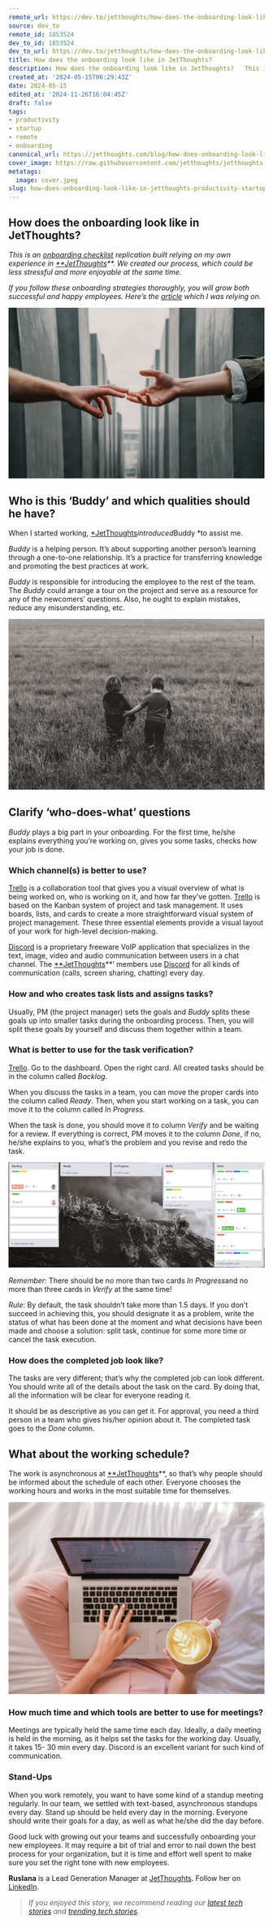 ```yaml
---
remote_url: https://dev.to/jetthoughts/how-does-the-onboarding-look-like-in-jetthoughts-21ld
source: dev_to
remote_id: 1853524
dev_to_id: 1853524
dev_to_url: https://dev.to/jetthoughts/how-does-the-onboarding-look-like-in-jetthoughts-21ld
title: How does the onboarding look like in JetThoughts?
description: How does the onboarding look like in JetThoughts?   This is an onboarding checklist...
created_at: '2024-05-15T06:29:43Z'
date: 2024-05-15
edited_at: '2024-11-26T16:04:45Z'
draft: false
tags:
- productivity
- startup
- remote
- onboarding
canonical_url: https://jetthoughts.com/blog/how-does-onboarding-look-like-in-jetthoughts-productivity-startup/
cover_image: https://raw.githubusercontent.com/jetthoughts/jetthoughts.github.io/master/content/blog/how-does-onboarding-look-like-in-jetthoughts-productivity-startup/cover.jpeg
metatags:
  image: cover.jpeg
slug: how-does-onboarding-look-like-in-jetthoughts-productivity-startup
---
```


## How does the onboarding look like in JetThoughts?

*This is an [onboarding checklist](https://jtway.co/effective-project-onboarding-checklist-87b95fce256b) replication built relying on my own experience in [**JetThoughts](https://www.jetthoughts.com/)**. We created our process, which could be less stressful and more enjoyable at the same time.*

*If you follow these onboarding strategies thoroughly, you will grow both successful and happy employees. Here’s the [article](https://jtway.co/effective-project-onboarding-checklist-87b95fce256b) which I was relying on.*

![Photo by [Toa Heftiba](https://unsplash.com/photos/_UIVmIBB3JU?utm_source=unsplash&utm_medium=referral&utm_content=creditCopyText) on [Unsplash](https://unsplash.com/search/photos/helping-hand?utm_source=unsplash&utm_medium=referral&utm_content=creditCopyText)](file_0.jpeg)

## Who is this ‘Buddy’ and which qualities should he have?

When I started working, [*JetThoughts](http://jetthoughts.com)*introduced*Buddy *to assist me.

*Buddy* is a helping person. It’s about supporting another person’s learning through a one-to-one relationship. It’s a practice for transferring knowledge and promoting the best practices at work.

*Buddy* is responsible for introducing the employee to the rest of the team. The *Buddy* could arrange a tour on the project and serve as a resource for any of the newcomers’ questions. Also, he ought to explain mistakes, reduce any misunderstanding, etc.

![Photo by [Kevin Gent](https://unsplash.com/photos/I7BQ8hww9bE?utm_source=unsplash&utm_medium=referral&utm_content=creditCopyText) on [Unsplash](https://unsplash.com/search/photos/friend?utm_source=unsplash&utm_medium=referral&utm_content=creditCopyText)](file_1.jpeg)

## Clarify ‘who-does-what’ questions

*Buddy* plays a big part in your onboarding. For the first time, he/she explains everything you’re working on, gives you some tasks, checks how your job is done.

### Which channel(s) is better to use?

[Trello](http://www.trello.com/‎) is a collaboration tool that gives you a visual overview of what is being worked on, who is working on it, and how far they’ve gotten. [Trello](http://www.trello.com/‎) is based on the Kanban system of project and task management. It uses boards, lists, and cards to create a more straightforward visual system of project management. These three essential elements provide a visual layout of your work for high-level decision-making.

[Discord](https://discordapp.com/) is a proprietary freeware VoIP application that specializes in the text, image, video and audio communication between users in a chat channel. The [**JetThoughts](https://www.jetthoughts.com/)**’ members use [Discord](https://discordapp.com/) for all kinds of communication (calls, screen sharing, chatting) every day.

### How and who creates task lists and assigns tasks?

Usually, PM (the project manager) sets the goals and *Buddy* splits these goals up into smaller tasks during the onboarding process. Then, you will split these goals by yourself and discuss them together within a team.

### What is better to use for the task verification?

[Trello](http://www.trello.com/‎). Go to the dashboard. Open the right card. All created tasks should be in the column called *Backlog*.

When you discuss the tasks in a team, you can move the proper cards into the column called *Ready*. Then, when you start working on a task, you can move it to the column called *In Progress*.

When the task is done, you should move it to column *Verify* and be waiting for a review. If everything is correct, PM moves it to the column *Done*, if no, he/she explains to you, what’s the problem and you revise and redo the task.

![](file_2.png)

*Remember*: There should be no more than two cards *In Progress*and no more than three cards in *Verify* at the same time!

*Rule*: By default, the task shouldn’t take more than 1.5 days. If you don’t succeed in achieving this, you should designate it as a problem, write the status of what has been done at the moment and what decisions have been made and choose a solution: split task, continue for some more time or cancel the task execution.

### How does the completed job look like?

The tasks are very different; that’s why the completed job can look different. You should write all of the details about the task on the card. By doing that, all the information will be clear for everyone reading it.

It should be as descriptive as you can get it. For approval, you need a third person in a team who gives his/her opinion about it. The completed task goes to the *Done* column.

## What about the working schedule?

The work is asynchronous at [**JetThoughts](https://www.jetthoughts.com/)**, so that’s why people should be informed about the schedule of each other. Everyone chooses the working hours and works in the most suitable time for themselves.

![Photo by [Nicole Honeywill](https://unsplash.com/photos/ylveRpZ8L1s?utm_source=unsplash&utm_medium=referral&utm_content=creditCopyText) on [Unsplash](https://unsplash.com/search/photos/laptop?utm_source=unsplash&utm_medium=referral&utm_content=creditCopyText)](file_3.jpeg)

### How much time and which tools are better to use for meetings?

Meetings are typically held the same time each day. Ideally, a daily meeting is held in the morning, as it helps set the tasks for the working day. Usually, it takes 15- 30 min every day. Discord is an excellent variant for such kind of communication.

### Stand-Ups

When you work remotely, you want to have some kind of a standup meeting regularly. In our team, we settled with text-based, asynchronous standups every day. Stand up should be held every day in the morning. Everyone should write their goals for a day, as well as what he/she did the day before.

Good luck with growing out your teams and successfully onboarding your new employees. It may require a bit of trial and error to nail down the best process for your organization, but it is time and effort well spent to make sure you set the right tone with new employees.

**Ruslana** is a Lead Generation Manager at [JetThoughts](https://www.jetthoughts.com/). Follow her on [LinkedIn](https://www.linkedin.com/in/ruslana-brykaliuk-970016135/).
> *If you enjoyed this story, we recommend reading our [latest tech stories](https://jtway.co/latest) and [trending tech stories](https://jtway.co/trending).*
